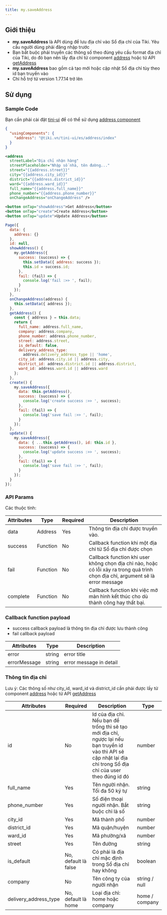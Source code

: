 ```yaml
---
title: my.saveAddress
---
```


## Giới thiệu

- **my.saveAddress** là API dùng để lưu địa chỉ vào Sổ địa chỉ của Tiki. Yêu cầu người dùng phải đăng nhập trước
- Bạn bắt buộc phải truyền các thông số theo đúng yêu cầu format địa chỉ của Tiki, do đó bạn nên lấy địa chỉ từ component [address](/docs/component/advance/data-visualization/address) hoặc từ API [getAddress](/docs/api/open/address/get-address)
- **my.saveAddress** bao gồm cả tạo mới hoặc cập nhật Sổ địa chỉ tùy theo id bạn truyền vào
- Chỉ hỗ trợ từ version 1.77.14 trở lên

## Sử dụng

### Sample Code

Bạn cần phải cài đặt [tini-ui](/docs/component/advance/introduce) để có thể sử dụng [address component](/docs/component/advance/data-visualization/address)

```json title=index.json
{
  "usingComponents": {
    "address": "@tiki.vn/tini-ui/es/address/index"
  }
}
```

```xml title=index.txml
<address
  streetLabel="Địa chỉ nhận hàng"
  streetPlaceholder="Nhập số nhà, tên đường..."
  street="{{address.street}}"
  city="{{address.city_id}}"
  district="{{address.district_id}}"
  ward="{{address.ward_id}}"
  full_name="{{address.full_name}}"
  phone_number="{{address.phone_number}}"
  onChangeAddress="onChangeAddress" />

<button onTap="showAddress">Get Address</button>
<button onTap="create">Create Address</button>
<button onTap="update">Update Address</button>

```

```js title=index.js
Page({
  data: {
    address: {}
  },
  id: null,
  showAddress() {
    my.getAddress({
      success: (success) => {
        this.setData({ address: success });
        this.id = success.id;
      },
      fail: (fail) => {
        console.log('fail :>> ', fail);
      }
    });
  },
  onChangeAddress(address) {
    this.setData({ address });
  },
  getAddress() {
    const { address } = this.data;
    return {
      full_name: address.full_name,
      company: address.company,
      phone_number: address.phone_number,
      street: address.street,
      is_default: false,
      delivery_address_type:
        address.delivery_address_type || 'home',
      city_id: address.city.id || address.city,
      district_id: address.district.id || address.district,
      ward_id: address.ward.id || address.ward
    };
  },
  create() {
    my.saveAddress({
      data: this.getAddress(),
      success: (success) => {
        console.log('create success :>> ', success);
      },
      fail: (fail) => {
        console.log('save fail :>> ', fail);
      }
    });
  },
  update() {
    my.saveAddress({
      data: { ...this.getAddress(), id: this.id },
      success: (success) => {
        console.log('update success :>> ', success);
      },
      fail: (fail) => {
        console.log('save fail :>> ', fail);
      }
    });
  }
});
```

### API Params

Các thuộc tính:

| Attributes | Type     | Required | Description                                                                                                                      |
| ---------- | -------- | -------- | -------------------------------------------------------------------------------------------------------------------------------- |
| data       | Address  | Yes      | Thông tin địa chỉ được truyền vào.                                                                                               |
| success    | Function | No       | Callback function khi một địa chỉ từ Sổ địa chỉ được chọn                                                                        |
| fail       | Function | No       | Callback function khi user không chọn địa chỉ nào, hoặc có lỗi xảy ra trong quá trình chọn địa chỉ, argument sẽ là error message |
| complete   | Function | No       | Callback function khi việc mở màn hình kết thúc cho dù thành công hay thất bại.                                                  |

### Callback function payload

- success callback payload là thông tin địa chỉ được lưu thành công
- fail callback payload

| Attributes   | Type   | Description             |
| ------------ | ------ | ----------------------- |
| error        | string | error title             |
| errorMessage | string | error message in detail |

### Thông tin địa chỉ

Lưu ý: Các thông số như city_id, ward_id và district_id cần phải được lấy từ component [address](/docs/advance) hoặc từ API [getAddress](/docs/api/open/address/get-address)

| Attributes            | Required             | Description                                                                                                                                                        | Type           |
| --------------------- | -------------------- | ------------------------------------------------------------------------------------------------------------------------------------------------------------------ | -------------- |
| id                    | No                   | Id của địa chỉ. Nếu bạn để trống thì sẽ tạo mới địa chỉ, ngược lại nếu bạn truyền id vào thì API sẽ cập nhật lại địa chỉ trong Sổ địa chỉ của user theo đúng id đó | number         |
| full_name             | Yes                  | Tên người nhận. Tối đa 50 ký tự                                                                                                                                    | string         |
| phone_number          | Yes                  | Số điện thoại người nhận. Bắt buộc chỉ là số                                                                                                                       | string         |
| city_id               | Yes                  | Mã thành phố                                                                                                                                                       | number         |
| district_id           | Yes                  | Mã quận/huyện                                                                                                                                                      | number         |
| ward_id               | Yes                  | Mã phường/xã                                                                                                                                                       | number         |
| street                | Yes                  | Tên đường                                                                                                                                                          | string         |
| is_default            | No, default là false | Có phải là địa chỉ mặc định trong Sổ địa chỉ hay không                                                                                                             | boolean        |
| company               | No                   | Tên công ty của người nhận                                                                                                                                         | string / null  |
| delivery_address_type | No, default là home  | Loại địa chỉ: home hoặc company                                                                                                                                    | home / company |
